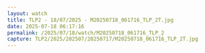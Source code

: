 ```yaml
---
layout: watch
title: TLP2 - 18/07/2025 - M20250718_061716_TLP_2T.jpg
date: 2025-07-18 06:17:16
permalink: /2025/07/18/watch/M20250718_061716_TLP_2
capture: TLP2/2025/202507/20250717/M20250718_061716_TLP_2T.jpg
---
```

